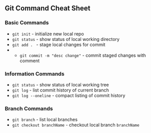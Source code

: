## Git Command Cheat Sheet

### Basic Commands
* `git init` - initialize new local repo
* `git status` - show status of local working directory
* `git add . ` - stage local changes for commit
* - `git commit -m "desc change"` - commit staged changes with comment

### Information Commands
* `git status` - show status of local working tree
* `git log` - list commit history of current branch
* `git log --oneline` - compact listing of commit history

### Branch Commands
* `git branch` - list local branches
* `git checkout branchName` - checkout local branch `branchName`

